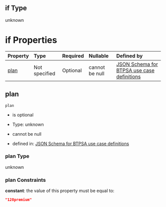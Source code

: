 ## if Type

unknown

# if Properties

| Property      | Type          | Required | Nullable       | Defined by                                                                                                                                                                                                                                  |
| :------------ | :------------ | :------- | :------------- | :------------------------------------------------------------------------------------------------------------------------------------------------------------------------------------------------------------------------------------------ |
| [plan](#plan) | Not specified | Optional | cannot be null | [JSON Schema for BTPSA use case definitions](btpsa-usecase-properties-services-items-allof-1-then-allof-42-then-allof-2-if-properties-plan.md "undefined#/properties/services/items/allOf/1/then/allOf/42/then/allOf/2/if/properties/plan") |

## plan



`plan`

*   is optional

*   Type: unknown

*   cannot be null

*   defined in: [JSON Schema for BTPSA use case definitions](btpsa-usecase-properties-services-items-allof-1-then-allof-42-then-allof-2-if-properties-plan.md "undefined#/properties/services/items/allOf/1/then/allOf/42/then/allOf/2/if/properties/plan")

### plan Type

unknown

### plan Constraints

**constant**: the value of this property must be equal to:

```json
"128premium"
```
